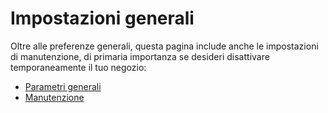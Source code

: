 # Impostazioni generali

Oltre alle preferenze generali, questa pagina include anche le impostazioni di manutenzione, di primaria importanza se desideri disattivare temporaneamente il tuo negozio:

* [Parametri generali](parametri-generali.md)
* [Manutenzione](manutenzione.md)

